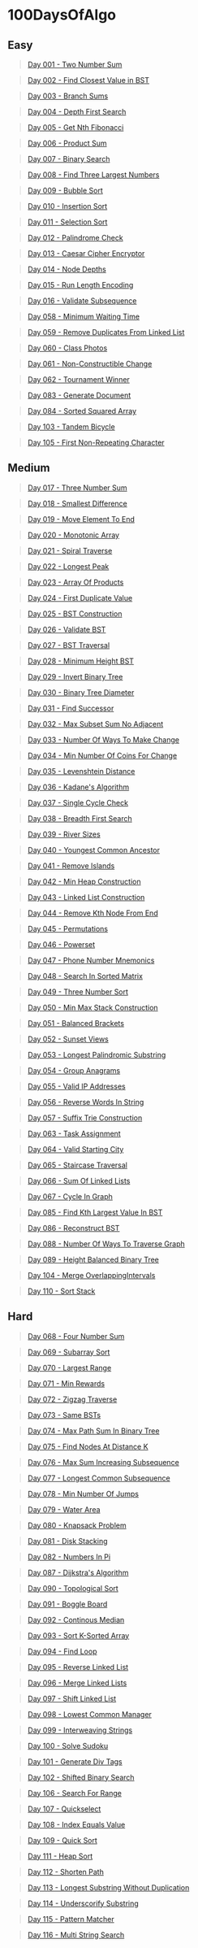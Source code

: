 # 100DaysOfAlgo

## Easy

> [Day 001 - Two Number Sum](https://github.com/casp3rus/100DaysOfAlgo/tree/main/001TwoNumberSum)

> [Day 002 - Find Closest Value in BST](https://github.com/casp3rus/100DaysOfAlgo/tree/main/002FindClosestValueInBST)

> [Day 003 - Branch Sums](https://github.com/casp3rus/100DaysOfAlgo/tree/main/003BranchSums)

> [Day 004 - Depth First Search](https://github.com/casp3rus/100DaysOfAlgo/tree/main/004DepthFirstSearch)

> [Day 005 - Get Nth Fibonacci](https://github.com/casp3rus/100DaysOfAlgo/tree/main/005NthFibonacci)

> [Day 006 - Product Sum](https://github.com/casp3rus/100DaysOfAlgo/tree/main/006ProductSum)

> [Day 007 - Binary Search](https://github.com/casp3rus/100DaysOfAlgo/tree/main/007BinarySearch)

> [Day 008 - Find Three Largest Numbers](https://github.com/casp3rus/100DaysOfAlgo/tree/main/008FindThreeLargestNumbers)

> [Day 009 - Bubble Sort](https://github.com/casp3rus/100DaysOfAlgo/tree/main/009BubbleSort)

> [Day 010 - Insertion Sort](https://github.com/casp3rus/100DaysOfAlgo/tree/main/010InsertionSort)

> [Day 011 - Selection Sort](https://github.com/casp3rus/100DaysOfAlgo/tree/main/011SelectionSort)

> [Day 012 - Palindrome Check](https://github.com/casp3rus/100DaysOfAlgo/tree/main/012PalindromeCheck)

> [Day 013 - Caesar Cipher Encryptor](https://github.com/casp3rus/100DaysOfAlgo/tree/main/013CaesarCipherEncryptor)

> [Day 014 - Node Depths](https://github.com/casp3rus/100DaysOfAlgo/tree/main/014NodeDepths)

> [Day 015 - Run Length Encoding](https://github.com/casp3rus/100DaysOfAlgo/tree/main/015RunLengthEncoding)

> [Day 016 - Validate Subsequence](https://github.com/casp3rus/100DaysOfAlgo/tree/main/016ValidateSubsequence)

> [Day 058 - Minimum Waiting Time](https://github.com/casp3rus/100DaysOfAlgo/tree/main/058MinimumWaitingTime)

> [Day 059 - Remove Duplicates From Linked List](https://github.com/casp3rus/100DaysOfAlgo/tree/main/059RemoveDuplicatesFromLinkedList)

> [Day 060 - Class Photos](https://github.com/casp3rus/100DaysOfAlgo/tree/main/060ClassPhotos)

> [Day 061 - Non-Constructible Change](https://github.com/casp3rus/100DaysOfAlgo/tree/main/061Non-ConstructibleChange)

> [Day 062 - Tournament Winner](https://github.com/casp3rus/100DaysOfAlgo/tree/main/062TournamentWinner)

> [Day 083 - Generate Document](https://github.com/casp3rus/100DaysOfAlgo/tree/main/083GenerateDocument)

> [Day 084 - Sorted Squared Array](https://github.com/casp3rus/100DaysOfAlgo/tree/main/084SortedSquaredArray)

> [Day 103 - Tandem Bicycle](https://github.com/casp3rus/100DaysOfAlgo/tree/main/103TandemBicycle)

> [Day 105 - First Non-Repeating Character](https://github.com/casp3rus/100DaysOfAlgo/tree/main/105FirstNon-RepeatingCharacter)

## Medium

> [Day 017 - Three Number Sum](https://github.com/casp3rus/100DaysOfAlgo/tree/main/017ThreeNumberSum)

> [Day 018 - Smallest Difference](https://github.com/casp3rus/100DaysOfAlgo/tree/main/018SmallestDifference)

> [Day 019 - Move Element To End](https://github.com/casp3rus/100DaysOfAlgo/tree/main/019MoveElementToEnd)

> [Day 020 - Monotonic Array](https://github.com/casp3rus/100DaysOfAlgo/tree/main/020MonotonicArray)

> [Day 021 - Spiral Traverse](https://github.com/casp3rus/100DaysOfAlgo/tree/main/021SpiralTraverse)

> [Day 022 - Longest Peak](https://github.com/casp3rus/100DaysOfAlgo/tree/main/022LongestPeak)

> [Day 023 - Array Of Products](https://github.com/casp3rus/100DaysOfAlgo/tree/main/023ArrayOfProducts)

> [Day 024 - First Duplicate Value](https://github.com/casp3rus/100DaysOfAlgo/tree/main/024FirstDuplicateValue)

> [Day 025 - BST Construction](https://github.com/casp3rus/100DaysOfAlgo/tree/main/025BSTConstruction)

> [Day 026 - Validate BST](https://github.com/casp3rus/100DaysOfAlgo/tree/main/026ValidateBST)

> [Day 027 - BST Traversal](https://github.com/casp3rus/100DaysOfAlgo/tree/main/027BSTTraversal)

> [Day 028 - Minimum Height BST](https://github.com/casp3rus/100DaysOfAlgo/tree/main/028MinimumHeightBST)

> [Day 029 - Invert Binary Tree](https://github.com/casp3rus/100DaysOfAlgo/tree/main/029InvertBinaryTree)

> [Day 030 - Binary Tree Diameter](https://github.com/casp3rus/100DaysOfAlgo/tree/main/030BinaryTreeDiameter)

> [Day 031 - Find Successor](https://github.com/casp3rus/100DaysOfAlgo/tree/main/031FindSuccessor)

> [Day 032 - Max Subset Sum No Adjacent](https://github.com/casp3rus/100DaysOfAlgo/tree/main/032MaxSubsetSumNoAdjacent)

> [Day 033 - Number Of Ways To Make Change](https://github.com/casp3rus/100DaysOfAlgo/tree/main/033NumberOfWaysToMakeChange)

> [Day 034 - Min Number Of Coins For Change](https://github.com/casp3rus/100DaysOfAlgo/tree/main/034MinNumberOfCoinsForChange)

> [Day 035 - Levenshtein Distance](https://github.com/casp3rus/100DaysOfAlgo/tree/main/035LecenshteinDistance)

> [Day 036 - Kadane's Algorithm](https://github.com/casp3rus/100DaysOfAlgo/tree/main/036KadanesAlgorithm)

> [Day 037 - Single Cycle Check](https://github.com/casp3rus/100DaysOfAlgo/tree/main/037SingleCycleCheck)

> [Day 038 - Breadth First Search](https://github.com/casp3rus/100DaysOfAlgo/tree/main/038BreadthFirstSearch)

> [Day 039 - River Sizes](https://github.com/casp3rus/100DaysOfAlgo/tree/main/039RiverSizes)

> [Day 040 - Youngest Common Ancestor](https://github.com/casp3rus/100DaysOfAlgo/tree/main/040YoungestCommonAncestor)

> [Day 041 - Remove Islands](https://github.com/casp3rus/100DaysOfAlgo/tree/main/041RemoveIslands)

> [Day 042 - Min Heap Construction](https://github.com/casp3rus/100DaysOfAlgo/tree/main/042MinHeapConstruction)

> [Day 043 - Linked List Construction](https://github.com/casp3rus/100DaysOfAlgo/tree/main/043LinkedListConstruction)

> [Day 044 - Remove Kth Node From End](https://github.com/casp3rus/100DaysOfAlgo/tree/main/044RemoveKthNodeFromEnd)

> [Day 045 - Permutations](https://github.com/casp3rus/100DaysOfAlgo/tree/main/045Permutations)

> [Day 046 - Powerset](https://github.com/casp3rus/100DaysOfAlgo/tree/main/046Powerset)

> [Day 047 - Phone Number Mnemonics](https://github.com/casp3rus/100DaysOfAlgo/tree/main/047PhoneNumberMnemonics)

> [Day 048 - Search In Sorted Matrix](https://github.com/casp3rus/100DaysOfAlgo/tree/main/048SearchInSortedMatrix)

> [Day 049 - Three Number Sort](https://github.com/casp3rus/100DaysOfAlgo/tree/main/049ThreeNumberSort) 

> [Day 050 - Min Max Stack Construction](https://github.com/casp3rus/100DaysOfAlgo/tree/main/050MinMaxStackConstruction)

> [Day 051 - Balanced Brackets](https://github.com/casp3rus/100DaysOfAlgo/tree/main/051BalancedBrackets)

> [Day 052 - Sunset Views](https://github.com/casp3rus/100DaysOfAlgo/tree/main/052SunsetViews)

> [Day 053 - Longest Palindromic Substring](https://github.com/casp3rus/100DaysOfAlgo/tree/main/053LongestPalindromicSubstring)

> [Day 054 - Group Anagrams](https://github.com/casp3rus/100DaysOfAlgo/tree/main/054GroupAnagrams)

> [Day 055 - Valid IP Addresses](https://github.com/casp3rus/100DaysOfAlgo/tree/main/055ValidIPAddresses)

> [Day 056 - Reverse Words In String](https://github.com/casp3rus/100DaysOfAlgo/tree/main/056ReverseWordsInString)

> [Day 057 - Suffix Trie Construction](https://github.com/casp3rus/100DaysOfAlgo/tree/main/057SuffixTrieConstructon)

> [Day 063 - Task Assignment](https://github.com/casp3rus/100DaysOfAlgo/tree/main/063TaskAssignment)

> [Day 064 - Valid Starting City](https://github.com/casp3rus/100DaysOfAlgo/tree/main/064ValidStartingCity)

> [Day 065 - Staircase Traversal](https://github.com/casp3rus/100DaysOfAlgo/tree/main/065StaircaseTraversal)

> [Day 066 - Sum Of Linked Lists](https://github.com/casp3rus/100DaysOfAlgo/tree/main/066SumOfLinkedLists)

> [Day 067 - Cycle In Graph](https://github.com/casp3rus/100DaysOfAlgo/tree/main/067CycleInGraph)

> [Day 085 - Find Kth Largest Value In BST](https://github.com/casp3rus/100DaysOfAlgo/tree/main/085FindKthLargestValueInBST)

> [Day 086 - Reconstruct BST](https://github.com/casp3rus/100DaysOfAlgo/tree/main/086ReconstructBST)

> [Day 088 - Number Of Ways To Traverse Graph](https://github.com/casp3rus/100DaysOfAlgo/tree/main/088NumberOfWaysToTraverseGraph)

> [Day 089 - Height Balanced Binary Tree](https://github.com/casp3rus/100DaysOfAlgo/tree/main/089HeightBalancedBinaryTree)

> [Day 104 - Merge OverlappingIntervals](https://github.com/casp3rus/100DaysOfAlgo/tree/main/104MergeOverlappingIntervals)

> [Day 110 - Sort Stack](https://github.com/casp3rus/100DaysOfAlgo/tree/main/110SortStack)


## Hard

> [Day 068 - Four Number Sum](https://github.com/casp3rus/100DaysOfAlgo/tree/main/068FourNumberSum)

> [Day 069 - Subarray Sort](https://github.com/casp3rus/100DaysOfAlgo/tree/main/069SubarraySort)

> [Day 070 - Largest Range](https://github.com/casp3rus/100DaysOfAlgo/tree/main/070LargestRange)

> [Day 071 - Min Rewards](https://github.com/casp3rus/100DaysOfAlgo/tree/main/071MinRewards)

> [Day 072 - Zigzag Traverse](https://github.com/casp3rus/100DaysOfAlgo/tree/main/072ZigzagTraverse)

> [Day 073 - Same BSTs](https://github.com/casp3rus/100DaysOfAlgo/tree/main/073SameBSTs)

> [Day 074 - Max Path Sum In Binary Tree](https://github.com/casp3rus/100DaysOfAlgo/tree/main/074MaxPathSumInBinaryTree)

> [Day 075 - Find Nodes At Distance K](https://github.com/casp3rus/100DaysOfAlgo/tree/main/075FindNodesAtDistanceK)

> [Day 076 - Max Sum Increasing Subsequence](https://github.com/casp3rus/100DaysOfAlgo/tree/main/076MaxSumIncreasingSubsequence)

> [Day 077 - Longest Common Subsequence](https://github.com/casp3rus/100DaysOfAlgo/tree/main/077LongestCommonSubsequence)

> [Day 078 - Min Number Of Jumps](https://github.com/casp3rus/100DaysOfAlgo/tree/main/078MinNumberOfJumps)

> [Day 079 - Water Area](https://github.com/casp3rus/100DaysOfAlgo/tree/main/079WaterArea)

> [Day 080 - Knapsack Problem](https://github.com/casp3rus/100DaysOfAlgo/tree/main/080KnapsackProblem)

> [Day 081 - Disk Stacking](https://github.com/casp3rus/100DaysOfAlgo/tree/main/081DiskStacking)

> [Day 082 - Numbers In Pi](https://github.com/casp3rus/100DaysOfAlgo/tree/main/082NumbersInPi)

> [Day 087 - Dijkstra's Algorithm](https://github.com/casp3rus/100DaysOfAlgo/tree/main/087DijkstrasAlgorithm)

> [Day 090 - Topological Sort](https://github.com/casp3rus/100DaysOfAlgo/tree/main/090TopologicalSort)

> [Day 091 - Boggle Board](https://github.com/casp3rus/100DaysOfAlgo/tree/main/091BoggleBoard)

> [Day 092 - Continous Median](https://github.com/casp3rus/100DaysOfAlgo/tree/main/092ContinousMedian)

> [Day 093 - Sort K-Sorted Array](https://github.com/casp3rus/100DaysOfAlgo/tree/main/093SortK-SortedArray)

> [Day 094 - Find Loop](https://github.com/casp3rus/100DaysOfAlgo/tree/main/094FindLoop)

> [Day 095 - Reverse Linked List](https://github.com/casp3rus/100DaysOfAlgo/tree/main/095ReverseLinkedList)

> [Day 096 - Merge Linked Lists](https://github.com/casp3rus/100DaysOfAlgo/tree/main/096MergeLinkedList)

> [Day 097 - Shift Linked List](https://github.com/casp3rus/100DaysOfAlgo/tree/main/097ShiftLinkedList)

> [Day 098 - Lowest Common Manager](https://github.com/casp3rus/100DaysOfAlgo/tree/main/098LowestCommonManager)

> [Day 099 - Interweaving Strings](https://github.com/casp3rus/100DaysOfAlgo/tree/main/099InterweavingStrings)

> [Day 100 - Solve Sudoku](https://github.com/casp3rus/100DaysOfAlgo/tree/main/100SolveSudoku)

> [Day 101 - Generate Div Tags](https://github.com/casp3rus/100DaysOfAlgo/tree/main/101GenerateDivTags)

> [Day 102 - Shifted Binary Search](https://github.com/casp3rus/100DaysOfAlgo/tree/main/102ShiftedBinarySearch)

> [Day 106 - Search For Range](https://github.com/casp3rus/100DaysOfAlgo/tree/main/106SearchForRange)

> [Day 107 - Quickselect](https://github.com/casp3rus/100DaysOfAlgo/tree/main/107Quickselect)

> [Day 108 - Index Equals Value](https://github.com/casp3rus/100DaysOfAlgo/tree/main/108IndexEqualsValue)

> [Day 109 - Quick Sort](https://github.com/casp3rus/100DaysOfAlgo/tree/main/109QuickSort)

> [Day 111 - Heap Sort](https://github.com/casp3rus/100DaysOfAlgo/tree/main/111HeapSort)

> [Day 112 - Shorten Path](https://github.com/casp3rus/100DaysOfAlgo/tree/main/112ShortenPath)

> [Day 113 - Longest Substring Without Duplication](https://github.com/casp3rus/100DaysOfAlgo/tree/main/113LongestSubstringWithoutDuplication)

> [Day 114 - Underscorify Substring](https://github.com/casp3rus/100DaysOfAlgo/tree/main/114UnderscorifySubstring)

> [Day 115 - Pattern Matcher](https://github.com/casp3rus/100DaysOfAlgo/tree/main/115PatternMatcher)

> [Day 116 - Multi String Search](https://github.com/casp3rus/100DaysOfAlgo/tree/main/116MultiStringSearch)